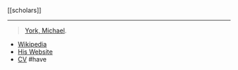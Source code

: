 [[scholars]]
***
> [York, Michael](york.md).

- [Wikipedia](https://en.wikipedia.org/wiki/Michael_York_(religious_studies_scholar))
- [His Website](http://www.michaelyork.co.uk/Domus)
- [CV](http://www.michaelyork.co.uk/Domus/CV/cv.html) #have 